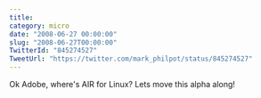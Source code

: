 ```yaml
---
title: 
category: micro
date: "2008-06-27 00:00:00"
slug: "2008-06-27T00:00:00"
TwitterId: "845274527"
TweetUrl: "https://twitter.com/mark_philpot/status/845274527"
---
```


Ok Adobe, where's AIR for Linux? Lets move this alpha along!
